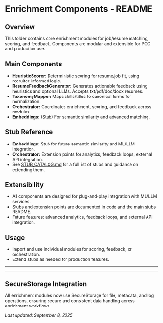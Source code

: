 # Enrichment Components - README

## Overview
This folder contains core enrichment modules for job/resume matching, scoring, and feedback. Components are modular and extensible for POC and production use.

## Main Components
- **HeuristicScorer:** Deterministic scoring for resume/job fit, using recruiter-informed logic.
- **ResumeFeedbackGenerator:** Generates actionable feedback using heuristics and optional LLMs. Accepts txt/pdf/doc/docx resumes.
- **TaxonomyMapper:** Maps skills/titles to canonical forms for normalization.
- **Orchestrator:** Coordinates enrichment, scoring, and feedback across modules.
- **Embeddings:** (Stub) For semantic similarity and advanced matching.

## Stub Reference
- **Embeddings:** Stub for future semantic similarity and ML/LLM integration.
- **Orchestrator:** Extension points for analytics, feedback loops, external API integration.
- See [STUB_CATALOG.md](../../STUB_CATALOG.md) for a full list of stubs and guidance on extending them.

## Extensibility
- All components are designed for plug-and-play integration with ML/LLM services.
- Stubs and extension points are documented in code and the main stubs README.
- Future features: advanced analytics, feedback loops, and external API integration.

## Usage
- Import and use individual modules for scoring, feedback, or orchestration.
- Extend stubs as needed for production features.

---


---

## SecureStorage Integration

All enrichment modules now use SecureStorage for file, metadata, and log operations, ensuring secure and consistent data handling across enrichment workflows.

_Last updated: September 8, 2025_
